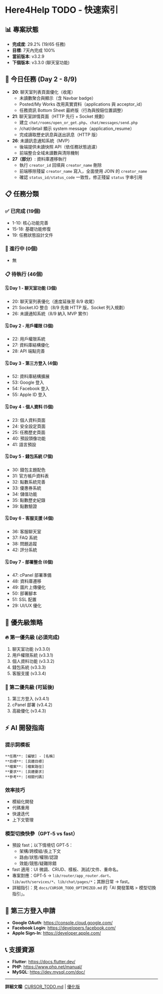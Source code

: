 # Here4Help TODO - 快速索引

## 📊 專案狀態
- **完成度**: 29.2% (19/65 任務)
- **目標**: 7天內完成 100%
- **當前版本**: v3.2.9
- **下個版本**: v3.3.0 (聊天室功能)

## 🚀 今日任務 (Day 2 - 8/9)
- **20**: 聊天室列表頁面優化（收尾）
  - 未讀數聚合與顯示（含 Navbar badge）
  - Posted/My Works 改用真實資料（applications 與 acceptor_id）
  - 任務資訊 Bottom Sheet 最終版（行為與按鈕位置調整）
- **21**: 聊天室詳情頁面（HTTP 先行 + Socket 規劃）  
  - 建立 `chat/rooms/open_or_get.php`、`chat/messages/send.php`
  - /chat/detail 顯示 system message（application_resume）
  - 完成讀取歷史訊息與送出訊息（HTTP 版）
- **26**: 未讀訊息通知系統（MVP）
  - 後端提供未讀快照 API（依任務狀態過濾）
  - 前端整合全域未讀數與清除機制
- **27（部分）**: 資料庫遷移執行
  - 執行 `creator_id` 回填與 `creator_name` 刪除
  - 前端移除殘留 `creator_name` 寫入，全面使用 JOIN 的 `creator_name`
  - 確認 `status_id/status_code` 一致性，修正殘留 `status` 字串引用

## 📋 任務分類

### ✅ 已完成 (19個)
- 1-10: 核心功能完善
- 15-18: 基礎功能修復
- 19: 任務狀態設計文件

### 🔄 進行中 (0個)
- 無

### 📋 待執行 (46個)

#### 🗓️ Day 1 - 聊天室功能 (3個)
- 20: 聊天室列表優化（進度延後至 8/9 收尾）
- 21: Socket.IO 整合（8/9 先做 HTTP 版，Socket 列入規劃）
- 26: 未讀通知系統（8/9 納入 MVP 實作）

#### 🗓️ Day 2 - 用戶權限 (3個)
- 22: 用戶權限系統
- 27: 資料庫結構優化
- 28: API 端點完善

#### 🗓️ Day 3 - 第三方登入 (4個)
- 52: 資料庫結構擴展
- 53: Google 登入
- 54: Facebook 登入
- 55: Apple ID 登入

#### 🗓️ Day 4 - 個人資料 (5個)
- 23: 個人資料頁面
- 24: 安全設定頁面
- 25: 任務歷史頁面
- 40: 預設頭像功能
- 41: 語言預設

#### 🗓️ Day 5 - 錢包系統 (7個)
- 30: 錢包主題配色
- 31: 官方帳戶資料表
- 32: 點數系統完善
- 33: 優惠券系統
- 34: 儲值功能
- 35: 點數歷史紀錄
- 39: 點數驗證

#### 🗓️ Day 6 - 客服支援 (4個)
- 36: 客服聊天室
- 37: FAQ 系統
- 38: 問題追蹤
- 42: 評分系統

#### 🗓️ Day 7 - 部署整合 (6個)
- 47: cPanel 部署準備
- 48: 資料庫遷移
- 49: 圖片上傳優化
- 50: 部署腳本
- 51: SSL 配置
- 29: UI/UX 優化

## 🎯 優先級策略

### 🔥 第一優先級 (必須完成)
1. 聊天室功能 (v3.3.0)
2. 用戶權限系統 (v3.3.1)
3. 個人資料功能 (v3.3.2)
4. 錢包系統 (v3.3.3)
5. 客服支援 (v3.3.4)

### 🔄 第二優先級 (可延後)
1. 第三方登入 (v3.4.1)
2. cPanel 部署 (v3.4.2)
3. 高級優化 (v3.4.3)

## ⚡ AI 開發指南

### 提示詞模板
```
**任務**: [編號] - [名稱]
**目標**: [具體目標]
**檔案**: [檔案路徑]
**要求**: [具體要求]
**參考**: [相關代碼]
```

### 效率技巧
- 模組化開發
- 代碼重用
- 快速迭代
- 上下文管理

### 模型切換快參（GPT‑5 vs fast）
- 預設 fast；以下情境切 GPT‑5：
  - 架構/跨模組/長上下文
  - 路由/狀態/權限/認證
  - 效能/競態/疑難除錯
- fast 適用：UI 微調、CRUD、樣板、測試/文件、重命名。
- 專案對應：GPT‑5 → `lib/router/app_router.dart`、`lib/auth/services/*`、`lib/chat/pages/*`；其餘日常 → fast。
- 詳細指引：見 `docs/CURSOR_TODO_OPTIMIZED.md` 的「AI 開發策略 > 模型切換指引」。

## 🔐 第三方登入申請
- **Google OAuth**: https://console.cloud.google.com/
- **Facebook Login**: https://developers.facebook.com/
- **Apple Sign-In**: https://developer.apple.com/

## 📞 支援資源
- **Flutter**: https://docs.flutter.dev/
- **PHP**: https://www.php.net/manual/
- **MySQL**: https://dev.mysql.com/doc/

---

**詳細文檔**: [CURSOR_TODO.md](./CURSOR_TODO.md) | [優化版](./CURSOR_TODO_OPTIMIZED.md) 